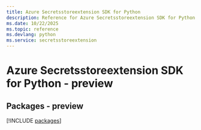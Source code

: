 ```yaml
---
title: Azure Secretsstoreextension SDK for Python
description: Reference for Azure Secretsstoreextension SDK for Python
ms.date: 10/22/2025
ms.topic: reference
ms.devlang: python
ms.service: secretsstoreextension
---
```

# Azure Secretsstoreextension SDK for Python - preview
## Packages - preview
[!INCLUDE [packages](secretsstoreextension-index.md)]